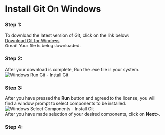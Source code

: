 # Install Git On Windows

### Step 1:
To download the latest version of Git, click on the link below:  
[Download Git for Windows](https://git-scm.com/download/win/)  
Great! Your file is being downloaded.  

### Step 2:
After your download is complete, Run the .exe file in your system.  
![Windows Run Git - Install Git](https://d1jnx9ba8s6j9r.cloudfront.net/blog/wp-content/uploads/2016/11/Windows-Run-Git-Install-Git-Edureka.png)  

### Step 3:
After you have pressed the **Run** button and agreed to the license, you will find a window prompt to select components to be installed.  
![Windows Select Components - Install Git](https://d1jnx9ba8s6j9r.cloudfront.net/blog/wp-content/uploads/2016/11/Windows-Select-Components-Install-Git-Edureka.png)  
After you have made selection of your desired components, click on **Next>**.  

### Step 4:
